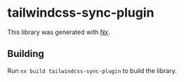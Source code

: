 # tailwindcss-sync-plugin

This library was generated with [Nx](https://nx.dev).

## Building

Run `nx build tailwindcss-sync-plugin` to build the library.
